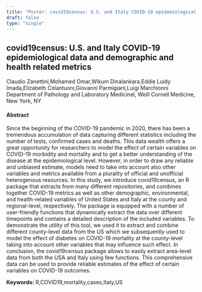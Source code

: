 ```yaml
---
title: "Poster: covid19census: U.S. and Italy COVID-19 epidemiological data and demographic and health related metrics"
draft: false
type: "single"
---
```


## covid19census: U.S. and Italy COVID-19 epidemiological data and demographic and health related metrics
Claudio Zanettini,Mohamed Omar,Wikum Dinalankara,Eddie Luidy Imada,Elizabeth Colantuoni,Giovanni Parmigiani,Luigi Marchionni
Department of  Pathology and Laboratory Medicinel, Weill Cornell Medicine, New York, NY
#### Abstract

Since the beginning of the COVID-19 pandemic in 2020, there has been a tremendous accumulation of data capturing different statistics including the number of tests, confirmed cases and deaths. This data wealth offers a great opportunity for researchers to model the effect of certain variables on COVID-19 morbidity and mortality and to get a better understanding of the disease at the epidemiological level. However, in order to draw any reliable and unbiased estimate, models need to take into account also other variables and metrics available from a plurality of official and unofficial heterogenous resources. In this study, we introduce covid19census, an R package that extracts from many different repositories, and combines together COVID-19 metrics as well as other demographic, environmental, and health-related variables of United States and Italy at the county and regional-level, respectively. The package is equipped with a number of user-friendly functions that dynamically extract the data over different timepoints and contains a detailed description of the included variables. To demonstrate the utility of this tool, we used it to extract and combine different county-level data from the US which we subsequently used to model the effect of diabetes on COVID-19 mortality at the county-level taking into account other variables that may influence such effect. In conclusion, the covid19census package allows to easily extract area-level data from both the USA and Italy using few functions. This comprehensive data can be used to provide reliable estimates of the effect of certain variables on COVID-19 outcomes.

**Keywords:** R,COVID19,mortality,cases,Italy,US
